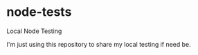 # node-tests
Local Node Testing

I'm just using this repository to share my local testing if need be.

